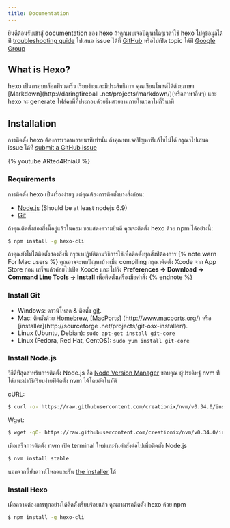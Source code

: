 ```yaml
---
title: Documentation
---
```

ยินดีต้อนรับเข้าสู่ documentation ของ hexo ถ้าคุณพบเจอปัญหาใดๆเวลาใช้ hexo 
ไปดูข้อมูลได้ท่ี  [troubleshooting guide](troubleshooting.html) ไปเสนอ issue 
ได้ที่ [GitHub](https://github.com/hexojs/hexo/issues) หรือไปเปิด topic ได้ท่ี [Google Group](https://groups.google.com/group/hexo)

## What is Hexo?

hexo เป็นกรอบบล็อกท่ีรวดเร็ว เรียบง่ายและมีประสิทธิภาพ 
คุณเขียนโพสต์ได้ด้วยภาษา [Markdown](http://daringfireball
.net/projects/markdown/)(หรือภาษาอื่นๆ) และ hexo จะ generate 
ไฟล์คงที่ท่ีประกอบด้วยธีมสวยงามภายในเวลาไม่กี่วินาที

## Installation

การติดตั้ง hexo ต้องการเวลาหลายนาทีเท่านั้น ถ้าคุณพบเจอปัญหาท่ีแก้ไขไม่ได้ 
กรุณาไปเสนอ issue ได้ท่ี [submit a GitHub issue](https://github.com/hexojs/hexo/issues)

{% youtube ARted4RniaU %}

### Requirements

การติดตั้ง hexo เป็นเรื่องง่ายๆ แต่คุณต้องการติดตั้งบางสิ่งก่อน:

- [Node.js](http://nodejs.org/) (Should be at least nodejs 6.9)
- [Git](http://git-scm.com/)

ถ้าคุณติดตั้งสองสิ่งนี้อยู่แล้วในคอม ขอแสดงความยินดี คุณจะติดตั้ง hexo ด้วย npm ได้อย่างนี้:

``` bash
$ npm install -g hexo-cli
```

ถ้าคุณยังไม่ได้ติดตั้งสองสิ่งนี้ กรุณาปฏิบัติตามวิธีการใช้เพื่อติดตั้งทุกสิ่งท่ีต้องการ
{% note warn For Mac users %}
คุณอาจจะพบปัญหาบ้างเมื่อ compiling กรุณาติดตั้ง Xcode จาก App Store ก่อน 
เสร็จแล้วค่อยไปเปิด Xcode และ ไปถึง **Preferences -> Download -> Command Line
 Tools -> Install** เพื่อติดตั้งเครื่องมือคำสั่ง
{% endnote %}

### Install Git

- Windows: ดาวน์โหลด & ติดตั้ง [git](https://git-scm.com/download/win).
- Mac: ติดตั้งด้วย [Homebrew](http://mxcl.github.com/homebrew/), [MacPorts]
(http://www.macports.org/) หรือ [installer](http://sourceforge
.net/projects/git-osx-installer/).
- Linux (Ubuntu, Debian): `sudo apt-get install git-core`
- Linux (Fedora, Red Hat, CentOS): `sudo yum install git-core`

### Install Node.js

วิธีดีท่ีสุดสำหรับการติดตั้ง Node.js คือ [Node Version Manager](https://github.com/creationix/nvm)
ขอบคุณ ผู้ประดิษฐ์ nvm ท่ีได้แนะนำวิธีเรียบง่ายท่ีติดตั้ง nvm ได้โดยอัตโนมัติ

cURL:

``` bash
$ curl -o- https://raw.githubusercontent.com/creationix/nvm/v0.34.0/install.sh | bash
```

Wget:

``` bash
$ wget -qO- https://raw.githubusercontent.com/creationix/nvm/v0.34.0/install.sh | bash
```

เมื่อเสร็จการติดตั้ง nvm เปิด terminal ใหม่และรันคำสั่งต่อไปเพื่อติดตั้ง Node.js

``` bash
$ nvm install stable
```

นอกจากนี้ยังดาวน์โหลดและรัน [the installer](http://nodejs.org/) ได้

### Install Hexo

เมื่อความต้องการทุกอย่างได้ติดตั้งเรียบร้อยแล้ว คุณสามารถติดตั้ง hexo ด้วย npm

``` bash
$ npm install -g hexo-cli
```
